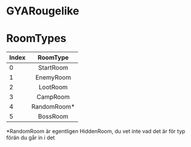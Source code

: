 # GYARougelike

# RoomTypes
| Index | RoomType   |
| ------| :--------: |
| 0     | StartRoom  |
| 1     | EnemyRoom  |
| 2     | LootRoom   |
| 3     | CampRoom   |
| 4     | RandomRoom*|
| 5     | BossRoom   |
*RandomRoom är egentligen HiddenRoom, du vet inte vad det är för typ förän du går in i det
